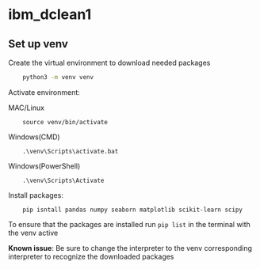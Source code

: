 # ibm_dclean1

## Set up venv
Create the virtual environment to download needed packages
```bash
    python3 -m venv venv
```
Activate environment:

MAC/Linux
``` 
    source venv/bin/activate 
```
Windows(CMD)
```
    .\venv\Scripts\activate.bat
```
Windows(PowerShell)
```
    .\venv\Scripts\Activate
```

Install packages:
```
    pip isntall pandas numpy seaborn matplotlib scikit-learn scipy
```

To ensure that the packages are installed run `pip list` in the terminal with the venv active

**Known issue**:
    Be sure to change the interpreter to the venv corresponding interpreter to recognize the downloaded packages

